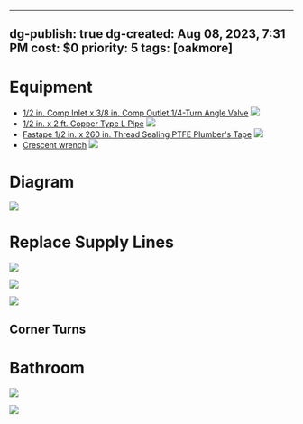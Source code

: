 
---
dg-publish: true
dg-created: Aug 08, 2023, 7:31 PM
cost: $0
priority: 5
tags: [oakmore]
---

# Equipment

- [1/2 in. Comp Inlet x 3/8 in. Comp Outlet 1/4-Turn Angle Valve](https://www.homedepot.com/p/BrassCraft-1-2-in-Comp-Inlet-x-3-8-in-Comp-Outlet-1-4-Turn-Angle-Valve-5-pack-G2CR19X-CM5/309283969#overlay) ![](https://images.thdstatic.com/productImages/915896c2-7849-4bd7-ba42-9bca186bd332/svn/chrome-plated-brass-brasscraft-shut-off-valves-g2cr19x-cm5-40_1000.jpg)
- [1/2 in. x 2 ft. Copper Type L Pipe](https://www.homedepot.com/p/1-2-in-x-2-ft-Copper-Type-L-Pipe-LH04002/100343435) ![](https://images.thdstatic.com/productImages/9ca435b9-1293-46f1-bf0d-d56d0e0933ec/svn/copper-copper-pipe-lh04002-64_1000.jpg)
- [Fastape 1/2 in. x 260 in. Thread Sealing PTFE Plumber's Tape](https://www.homedepot.com/p/Oatey-Fastape-1-2-in-x-260-in-Thread-Sealing-PTFE-Plumber-s-Tape-306212/203529858) ![](https://images.thdstatic.com/productImages/97254f0d-88de-463e-a880-95a776ba5223/svn/oatey-sealants-306212-e1_1000.jpg)
- [Crescent wrench](https://www.homedepot.com/p/Husky-Pliers-and-Wrench-Set-3-Piece-99370/304993853) ![](https://images.thdstatic.com/productImages/447d8ccf-0277-4d95-af0a-882810e003fc/svn/husky-plier-sets-99370-40_1000.jpg)


# Diagram

![](https://img2.timeinc.net/toh/i/steps/kitchen-sink-OverLg.jpg)

# Replace Supply Lines

![](https://media.hswstatic.com/eyJidWNrZXQiOiJjb250ZW50Lmhzd3N0YXRpYy5jb20iLCJrZXkiOiJnaWZcL2hvdy10by1yZXBsYWNlLWEtZmF1Y2V0LTEuanBnIiwiZWRpdHMiOnsicmVzaXplIjp7IndpZHRoIjoyOTB9fX0=)

![](https://media.hswstatic.com/eyJidWNrZXQiOiJjb250ZW50Lmhzd3N0YXRpYy5jb20iLCJrZXkiOiJnaWZcL2hvdy10by1yZXBsYWNlLWEtZmF1Y2V0LTIuanBnIiwiZWRpdHMiOnsicmVzaXplIjp7IndpZHRoIjoyODV9fX0=)

![](https://i.stack.imgur.com/nI1AJ.jpg)

## Corner Turns

# Bathroom

![](https://contentgrid.homedepot-static.com/hdus/en_US/DTCCOMNEW/Articles/parts-of-a-sink-section-3.jpg)

![](https://s42814.pcdn.co/wp-content/uploads/2019/12/pedestal_sink_OverLg.jpg.optimal.jpg)